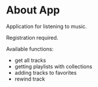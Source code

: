 # About App

Application for listening to music. 

Registration required.

Available functions: 
+ get all tracks
+ getting playlists with collections
+ adding tracks to favorites
+ rewind track
